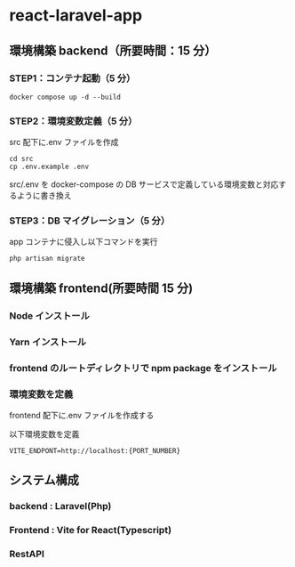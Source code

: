 # react-laravel-app

## 環境構築 backend（所要時間：15 分）

### STEP1：コンテナ起動（5 分）

```
docker compose up -d --build
```

### STEP2：環境変数定義（5 分）

src 配下に.env ファイルを作成

```
cd src
cp .env.example .env
```

src/.env を docker-compose の DB サービスで定義している環境変数と対応するように書き換え

### STEP3：DB マイグレーション（5 分）

app コンテナに侵入し以下コマンドを実行

```
php artisan migrate
```

## 環境構築 frontend(所要時間 15 分)

### Node インストール

### Yarn インストール

### frontend のルートディレクトリで npm package をインストール

### 環境変数を定義

frontend 配下に.env ファイルを作成する

以下環境変数を定義

```
VITE_ENDPONT=http://localhost:{PORT_NUMBER}
```

## システム構成

### backend : Laravel(Php)

### Frontend : Vite for React(Typescript)

### RestAPI
